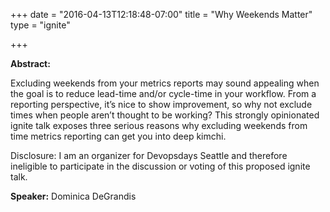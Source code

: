 +++
date = "2016-04-13T12:18:48-07:00"
title = "Why Weekends Matter"
type = "ignite"

+++

**Abstract:**

Excluding weekends from your metrics reports may sound appealing when the goal is to reduce lead-time and/or cycle-time in your workflow. From a reporting perspective, it’s nice to show improvement, so why not exclude times when people aren’t thought to be working? This strongly opinionated ignite talk exposes three serious reasons why excluding weekends from time metrics reporting can get you into deep kimchi.

Disclosure: I am an organizer for Devopsdays Seattle and therefore ineligible to participate in the discussion or voting of this proposed ignite talk.

**Speaker:** Dominica DeGrandis
